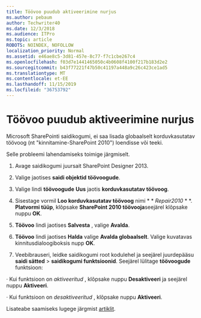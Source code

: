 ```yaml
---
title: Töövoo puudub aktiveerimine nurjus
ms.author: pebaum
author: Techwriter40
ms.date: 12/3/2018
ms.audience: ITPro
ms.topic: article
ROBOTS: NOINDEX, NOFOLLOW
localization_priority: Normal
ms.assetid: e46ae8c5-3d81-457e-8c77-f7c1cbe267c4
ms.openlocfilehash: f03d7e1441465050c4b0608f4100f217b183d2e2
ms.sourcegitcommit: b43f77221f47b50c41197a448a9c26c423ce1ad5
ms.translationtype: MT
ms.contentlocale: et-EE
ms.lasthandoff: 11/15/2019
ms.locfileid: "36753792"
---
```

# <a name="missing-workflow-failed-to-activate"></a>Töövoo puudub aktiveerimine nurjus

Microsoft SharePointi saidikogumi, ei saa lisada globaalselt korduvkasutatav töövoog (nt "kinnitamine-SharePoint 2010") loendisse või teeki.
  
Selle probleemi lahendamiseks toimige järgmiselt. 
  
1. Avage saidikogumi juursait SharePoint Designer 2013.
  
2. Valige jaotises **saidi objektid** **töövoogude**. 
  
3. Valige lindi **töövoogude** **Uus** jaotis **korduvkasutatav töövoog**. 
  
4. Sisestage vormil **Loo korduvkasutatav töövoog** nimi * * *Repair2010* * *. **Platvormi tüüp**, klõpsake **SharePoint 2010 töövooja**seejärel klõpsake nuppu **OK**. 
  
1. **Töövoo** lindi jaotises **Salvesta** , valige **Avalda**. 
  
2. **Töövoo** lindi jaotises **Halda** valige **Avalda globaalselt**. Valige kuvatavas kinnitusdialoogiboksis nupp **OK**. 
  
3. Veebibrauseri, leidke saidikogumi root kodulehel ja seejärel juurdepääsu **saidi sätted** \> **saidikogumi funktsioonid**. Seejärel lülitage **töövoogude** funktsioon: 
  
· Kui funktsioon on *aktiveeritud* , klõpsake nuppu **Desaktiveeri** ja seejärel nuppu **Aktiveeri**. 
  
· Kui funktsioon on *desaktiveeritud* , klõpsake nuppu **Aktiveeri**. 
  
Lisateabe saamiseks lugege järgmist [artiklit](https://go.microsoft.com/fwlink/?linkid=2047770&amp;clcid=0x409).
  

